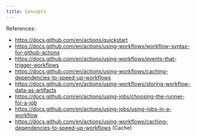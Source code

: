 ```yaml
---
title: Concepts
---
```



References:
- https://docs.github.com/en/actions/quickstart
- https://docs.github.com/en/actions/using-workflows/workflow-syntax-for-github-actions
- https://docs.github.com/en/actions/using-workflows/events-that-trigger-workflows
- https://docs.github.com/en/actions/using-workflows/caching-dependencies-to-speed-up-workflows
- https://docs.github.com/en/actions/using-workflows/storing-workflow-data-as-artifacts
- https://docs.github.com/en/actions/using-jobs/choosing-the-runner-for-a-job
- https://docs.github.com/en/actions/using-jobs/using-jobs-in-a-workflow
- https://docs.github.com/en/actions/using-workflows/caching-dependencies-to-speed-up-workflows (Cache)